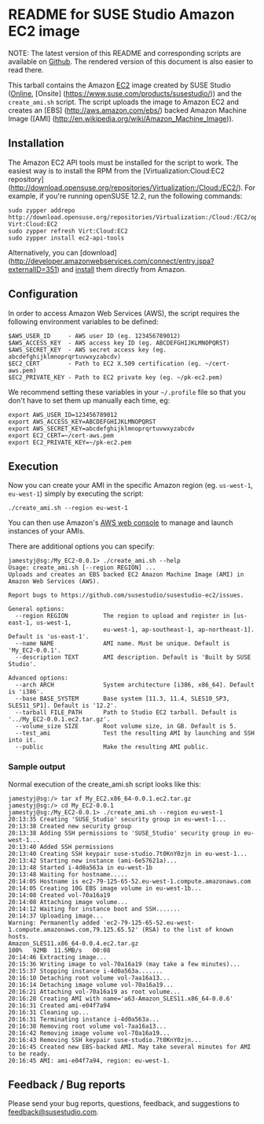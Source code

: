 README for SUSE Studio Amazon EC2 image
=======================================

NOTE: The latest version of this README and corresponding scripts are available
on [Github](https://github.com/susestudio/susestudio-ec2/tree/master/susestudio).
The rendered version of this document is also easier to read there.

This tarball contains the Amazon [EC2](http://aws.amazon.com/ec2/) image
created by SUSE Studio ([Online](http://susestudio.com), [Onsite]
(https://www.suse.com/products/susestudio/)) and the `create_ami.sh` script.
The script uploads the image to Amazon EC2 and creates an [EBS]
(http://aws.amazon.com/ebs/) backed Amazon Machine Image ([AMI]
(http://en.wikipedia.org/wiki/Amazon_Machine_Image)).


Installation
-------------

The Amazon EC2 API tools must be installed for the script to work. The easiest
way is to install the RPM from the [Virtualization:Cloud:EC2 repository]
(http://download.opensuse.org/repositories/Virtualization:/Cloud:/EC2/). For
example, if you're running openSUSE 12.2, run the following commands:

    sudo zypper addrepo http://download.opensuse.org/repositories/Virtualization:/Cloud:/EC2/openSUSE_12.2/ Virt:Cloud:EC2
    sudo zypper refresh Virt:Cloud:EC2
    sudo zypper install ec2-api-tools

Alternatively, you can [download]
(http://developer.amazonwebservices.com/connect/entry.jspa?externalID=351) and
[install](http://docs.amazonwebservices.com/AmazonEC2/gsg/2006-06-26/setting-up-your-tools.html)
them directly from Amazon.


Configuration
--------------

In order to access Amazon Web Services (AWS), the script requires the following
environment variables to be defined:

    $AWS_USER_ID     - AWS user ID (eg. 123456789012)
    $AWS_ACCESS_KEY  - AWS access key ID (eg. ABCDEFGHIJKLMNOPQRST)
    $AWS_SECRET_KEY  - AWS secret access key (eg. abcdefghijklmnoprqrtuvwxyzabcdv)
    $EC2_CERT        - Path to EC2 X.509 certification (eg. ~/cert-aws.pem)
    $EC2_PRIVATE_KEY - Path to EC2 private key (eg. ~/pk-ec2.pem)

We recommend setting these variables in your `~/.profile` file so that you don't
have to set them up manually each time, eg:

    export AWS_USER_ID=123456789012
    export AWS_ACCESS_KEY=ABCDEFGHIJKLMNOPQRST
    export AWS_SECRET_KEY=abcdefghijklmnoprqrtuvwxyzabcdv
    export EC2_CERT=~/cert-aws.pem
    export EC2_PRIVATE_KEY=~/pk-ec2.pem


Execution
----------

Now you can create your AMI in the specific Amazon region (eg. `us-west-1`,
`eu-west-1`) simply by executing the script:

    ./create_ami.sh --region eu-west-1

You can then use Amazon's [AWS web console](https://console.aws.amazon.com) to
manage and launch instances of your AMIs.

There are additional options you can specify:

    jamestyj@sg:/My_EC2-0.0.1> ./create_ami.sh --help
    Usage: create_ami.sh [--region REGION] ...
    Uploads and creates an EBS backed EC2 Amazon Machine Image (AMI) in Amazon Web Services (AWS).

    Report bugs to https://github.com/susestudio/susestudio-ec2/issues.

    General options:
      --region REGION          The region to upload and register in [us-east-1, us-west-1,
                               eu-west-1, ap-southeast-1, ap-northeast-1]. Default is 'us-east-1'.
      --name NAME              AMI name. Must be unique. Default is 'My_EC2-0.0.1'.
      --description TEXT       AMI description. Default is 'Built by SUSE Studio'.

    Advanced options:
      --arch ARCH              System architecture [i386, x86_64]. Default is 'i386'.
      --base BASE_SYSTEM       Base system [11.3, 11.4, SLES10_SP3, SLES11_SP1]. Default is '12.2'.
      --tarball FILE_PATH      Path to Studio EC2 tarball. Default is '../My_EC2-0.0.1.ec2.tar.gz'.
      --volume_size SIZE       Root volume size, in GB. Default is 5.
      --test_ami               Test the resulting AMI by launching and SSH into it.
      --public                 Make the resulting AMI public.


### Sample output

Normal execution of the create_ami.sh script looks like this:

    jamestyj@sg:/> tar xf My_EC2.x86_64-0.0.1.ec2.tar.gz
    jamestyj@sg:/> cd My_EC2-0.0.1
    jamestyj@sg:/My_EC2-0.0.1> ./create_ami.sh --region eu-west-1
    20:13:35 Creating 'SUSE_Studio' security group in eu-west-1...
    20:13:38 Created new security group
    20:13:38 Adding SSH permissions to 'SUSE_Studio' security group in eu-west-1...
    20:13:40 Added SSH permissions
    20:13:40 Creating SSH keypair suse-studio.7t0KnY0zjn in eu-west-1...
    20:13:42 Starting new instance (ami-6e57621a)...
    20:13:48 Started i-4d0a563a in eu-west-1b
    20:13:48 Waiting for hostname.....
    20:14:05 Hostname is ec2-79-125-65-52.eu-west-1.compute.amazonaws.com
    20:14:05 Creating 10G EBS image volume in eu-west-1b...
    20:14:08 Created vol-70a16a19
    20:14:08 Attaching image volume...
    20:14:12 Waiting for instance boot and SSH.......
    20:14:37 Uploading image...
    Warning: Permanently added 'ec2-79-125-65-52.eu-west-1.compute.amazonaws.com,79.125.65.52' (RSA) to the list of known hosts.
    Amazon_SLES11.x86_64-0.0.4.ec2.tar.gz                                           100%   92MB  11.5MB/s   00:08
    20:14:46 Extracting image...
    20:15:36 Writing image to vol-70a16a19 (may take a few minutes)...
    20:15:37 Stopping instance i-4d0a563a.......
    20:16:10 Detaching root volume vol-7aa16a13...
    20:16:14 Detaching image volume vol-70a16a19...
    20:16:21 Attaching vol-70a16a19 as root volume...
    20:16:28 Creating AMI with name='a63-Amazon_SLES11.x86_64-0.0.6'
    20:16:31 Created ami-e04f7a94
    20:16:31 Cleaning up...
    20:16:31 Terminating instance i-4d0a563a...
    20:16:38 Removing root volume vol-7aa16a13...
    20:16:42 Removing image volume vol-70a16a19...
    20:16:43 Removing SSH keypair suse-studio.7t0KnY0zjn...
    20:16:45 Created new EBS-backed AMI. May take several minutes for AMI to be ready.
    20:16:45 AMI: ami-e04f7a94, region: eu-west-1.



Feedback / Bug reports
-----------------------

Please send your bug reports, questions, feedback, and suggestions to
feedback@susestudio.com.
